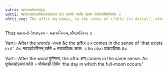```yaml
---
sutra: महाराजप्रोष्ठपदाट्ठञ्
vRtti: महाराजशब्दात्प्रोष्ठपदशब्दाच्च ठञ् प्रत्ययो भवति सास्य देवतेत्यस्मिन्विषये ॥
vRtti_eng: The affix ठञ् comes, in the sense of \"this its deity\", after the words \"_Maharaja_\" and \"_Proshthapada_\".
---
```

Thus महाराजो देवताऽस्य = महाराजिकम्, प्रौष्ठपदिकम् ॥

Vart:- After the words नवयज्ञ &c the affix ठञ् comes in the sense of 'that exists in it'. As नवयज्ञोऽस्मिन् वर्तते = नावयज्ञिकः कालः ॥ So also पाकयज्ञिकः &c.

Vart:- After the word पूर्णमास, the affix अण् comes in the same sense. As पूर्णमासोऽस्यां वर्तते = पौर्णमासी तिथिः 'the day in which the full-moon occurs.'

